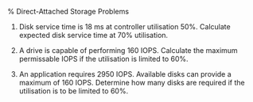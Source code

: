 % Direct-Attached Storage Problems

1. Disk service time is 18 ms at controller utilisation 50%. Calculate expected disk service time at 70% utilisation.

2. A drive is capable of performing 160 IOPS. Calculate the maximum permissable IOPS if the utilisation is limited to 60%.

3. An application requires 2950 IOPS. Available disks can provide a maximum of 160 IOPS. Determine how many disks are required if the utilisation is to be limited to 60%.
  


